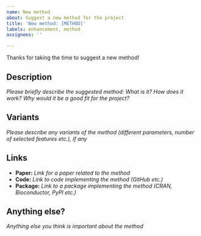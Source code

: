 ```yaml
---
name: New method
about: Suggest a new method for the project
title: 'New method: [METHOD]'
labels: enhancement, method
assignees: ''

---
```


Thanks for taking the time to suggest a new method!

## Description

_Please briefly describe the suggested method: What is it? How does it work? Why would it be a good fit for the project?_

## Variants

_Please describe any variants of the method (different parameters, number of selected features etc.), if any_

## Links

- **Paper:** _Link for a paper related to the method_
- **Code:** _Link to code implementing the method (GitHub etc.)_
- **Package:** _Link to a package implementing the method (CRAN, Bioconductor, PyPI etc.)_

## Anything else?

_Anything else you think is important about the method_
